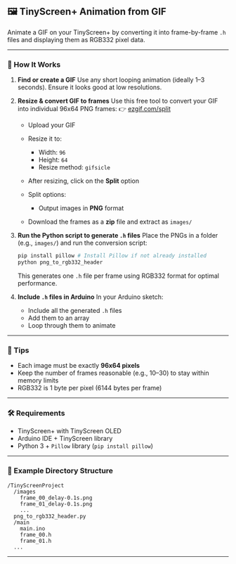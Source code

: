 ## 🖼️ TinyScreen+ Animation from GIF

Animate a GIF on your TinyScreen+ by converting it into frame-by-frame `.h` files and displaying them as RGB332 pixel data.

---

### 🚀 How It Works

1. **Find or create a GIF**
   Use any short looping animation (ideally 1–3 seconds). Ensure it looks good at low resolutions.

2. **Resize & convert GIF to frames**
   Use this free tool to convert your GIF into individual 96x64 PNG frames:
   👉 [ezgif.com/split](https://ezgif.com/split)

   * Upload your GIF
   * Resize it to:

     * Width: `96`
     * Height: `64`
     * Resize method: `gifsicle`
   * After resizing, click on the **Split** option
   * Split options:

     * Output images in **PNG** format
   * Download the frames as a **zip** file and extract as `images/`

3. **Run the Python script to generate `.h` files**
   Place the PNGs in a folder (e.g., `images/`) and run the conversion script:

   ```bash
   pip install pillow # Install Pillow if not already installed
   python png_to_rgb332_header
   ```

   This generates one `.h` file per frame using RGB332 format for optimal performance.

4. **Include `.h` files in Arduino**
   In your Arduino sketch:

   * Include all the generated `.h` files
   * Add them to an array
   * Loop through them to animate

---

### 🧠 Tips

* Each image must be exactly **96x64 pixels**
* Keep the number of frames reasonable (e.g., 10–30) to stay within memory limits
* RGB332 is 1 byte per pixel (6144 bytes per frame)

---

### 🛠️ Requirements

* TinyScreen+ with TinyScreen OLED
* Arduino IDE + TinyScreen library
* Python 3 + `Pillow` library (`pip install pillow`)

---

### 📁 Example Directory Structure

```
/TinyScreenProject
  /images
    frame_00_delay-0.1s.png
    frame_01_delay-0.1s.png
    ...
  png_to_rgb332_header.py
  /main
    main.ino
    frame_00.h
    frame_01.h
  ...
```

---
